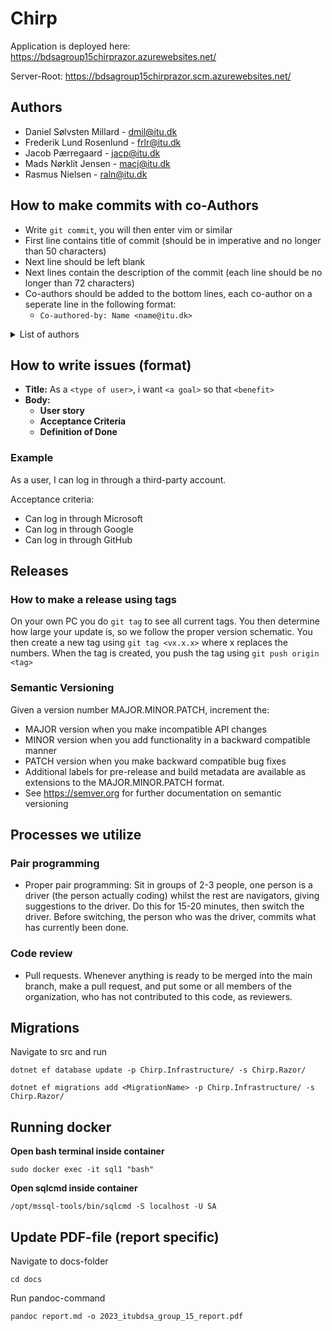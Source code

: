 # Chirp

Application is deployed here: https://bdsagroup15chirprazor.azurewebsites.net/

Server-Root: https://bdsagroup15chirprazor.scm.azurewebsites.net/

## Authors

-   Daniel Sølvsten Millard - dmil@itu.dk
-   Frederik Lund Rosenlund - frlr@itu.dk
-   Jacob Pærregaard - jacp@itu.dk
-   Mads Nørklit Jensen - macj@itu.dk
-   Rasmus Nielsen - raln@itu.dk

## How to make commits with co-Authors

-   Write `git commit`, you will then enter vim or similar
-   First line contains title of commit (should be in imperative and no longer than 50 characters)
-   Next line should be left blank
-   Next lines contain the description of the commit (each line should be no longer than 72 characters)
-   Co-authors should be added to the bottom lines, each co-author on a seperate line in the following format:
    -   `Co-authored-by: Name <name@itu.dk>`

<details>
    <summary>List of authors</summary>
		Co-authored-by: Daniel &lt;dmil@itu.dk> <br />
		Co-authored-by: Frederik &lt;frlr@itu.dk> <br />
		Co-authored-by: Jacob &lt;jacp@itu.dk> <br />
		Co-authored-by: Mads &lt;macj@itu.dk> <br />
		Co-authored-by: Rasmus &lt;raln@itu.dk> <br />
</details>
 
## How to write issues (format)
- **Title:** As a `<type of user>`, i want `<a goal>` so that `<benefit>`
- **Body:**
  - **User story**
  - **Acceptance Criteria**
  - **Definition of Done**

### Example

As a user, I can log in through a third-party account.

Acceptance criteria:

-   Can log in through Microsoft
-   Can log in through Google
-   Can log in through GitHub

## Releases

### How to make a release using tags

On your own PC you do `git tag` to see all current tags.
You then determine how large your update is, so we follow the proper version schematic.
You then create a new tag using `git tag <vx.x.x>` where x replaces the numbers.
When the tag is created, you push the tag using `git push origin <tag>`

### Semantic Versioning

Given a version number MAJOR.MINOR.PATCH, increment the:

-   MAJOR version when you make incompatible API changes
-   MINOR version when you add functionality in a backward compatible manner
-   PATCH version when you make backward compatible bug fixes
-   Additional labels for pre-release and build metadata are available as extensions to the MAJOR.MINOR.PATCH format.
-   See https://semver.org for further documentation on semantic versioning

## Processes we utilize

### Pair programming

-   Proper pair programming: Sit in groups of 2-3 people, one person is a driver (the person actually coding) whilst the rest are navigators, giving suggestions to the driver. Do this for 15-20 minutes, then switch the driver. Before switching, the person who was the driver, commits what has currently been done.

### Code review

-   Pull requests. Whenever anything is ready to be merged into the main branch, make a pull request, and put some
    or all members of the organization, who has not contributed to this code, as reviewers.

## Migrations

Navigate to src and run

`dotnet ef database update -p Chirp.Infrastructure/ -s Chirp.Razor/`

`dotnet ef migrations add <MigrationName> -p Chirp.Infrastructure/ -s Chirp.Razor/`

## Running docker

**Open bash terminal inside container**

`sudo docker exec -it sql1 "bash"`

**Open sqlcmd inside container**

`/opt/mssql-tools/bin/sqlcmd -S localhost -U SA`

## Update PDF-file (report specific)

Navigate to docs-folder

`cd docs`

Run pandoc-command

`pandoc report.md -o 2023_itubdsa_group_15_report.pdf`
